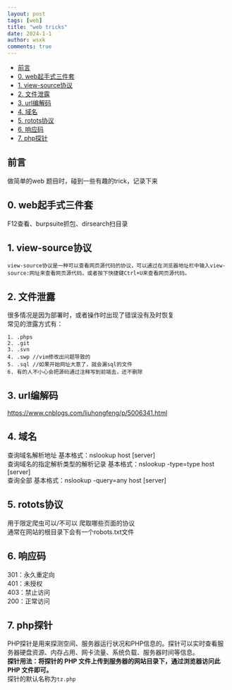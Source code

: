 ```yaml
---
layout: post
tags: [web]
title: "web tricks"
date: 2024-1-1
author: wsxk
comments: true
---
```


- [前言](#前言)
- [0. web起手式三件套](#0-web起手式三件套)
- [1. view-source协议](#1-view-source协议)
- [2. 文件泄露](#2-文件泄露)
- [3. url编解码](#3-url编解码)
- [4. 域名](#4-域名)
- [5. rotots协议](#5-rotots协议)
- [6. 响应码](#6-响应码)
- [7. php探针](#7-php探针)


## 前言<br>
做简单的web 题目时，碰到一些有趣的trick，记录下来<br>

## 0. web起手式三件套<br>
F12查看、burpsuite抓包、dirsearch扫目录<br>

## 1. view-source协议<br>
`view-source协议是一种可以查看网页源代码的协议，可以通过在浏览器地址栏中输入view-source:网址来查看网页源代码，或者按下快捷键Ctrl+U来查看网页源代码。`<br>

## 2. 文件泄露<br>
很多情况是因为部署时，或者操作时出现了错误没有及时恢复<br>
常见的泄露方式有：<br>
```
1. .phps
2. .git
3. .svn
4. .swp //vim修改出问题导致的
5. .sql //如果开始网址大意了，就会漏sql的文件
6. 有的人不小心会把源码通过注释写到前端去，还不删除
```

## 3. url编解码<br>
https://www.cnblogs.com/liuhongfeng/p/5006341.html<br>

## 4. 域名<br>
查询域名解析地址 基本格式：nslookup host [server]<br>
查询域名的指定解析类型的解析记录 基本格式：nslookup -type=type host [server]<br>
查询全部 基本格式：nslookup -query=any host [server]<br>

## 5. rotots协议<br>
用于限定爬虫可以/不可以 爬取哪些页面的协议<br>
通常在网站的根目录下会有一个robots.txt文件<br>

## 6. 响应码<br>
301：永久重定向<br>
401：未授权<br>
403：禁止访问<br>
200：正常访问<br>

## 7. php探针<br>
PHP探针是用来探测空间、服务器运行状况和PHP信息的。探针可以实时查看服务器硬盘资源、内存占用、网卡流量、系统负载、服务器时间等信息。<br>
**探针用法：将探针的 PHP 文件上传到服务器的网站目录下，通过浏览器访问此 PHP 文件即可。**<br>
探针的默认名称为`tz.php`<br>
